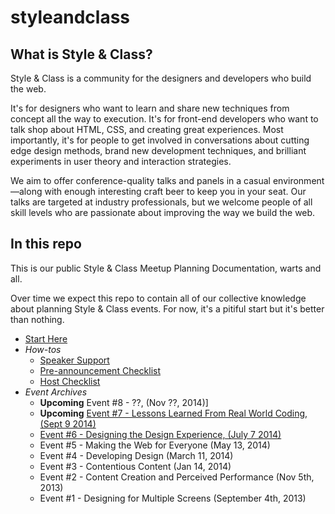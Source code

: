 styleandclass
=============

## What is Style & Class?

Style & Class is a community for the designers and developers who build the web.

It's for designers who want to learn and share new techniques from concept all the way to execution. It's for front-end developers who want to talk shop about HTML, CSS, and creating great experiences. Most importantly, it's for people to get involved in conversations about cutting edge design methods, brand new development techniques, and brilliant experiments in user theory and interaction strategies.

We aim to offer conference-quality talks and panels in a casual environment—along with enough interesting craft beer to keep you in your seat. Our talks are targeted at industry professionals, but we welcome people of all skill levels who are passionate about improving the way we build the web.


## In this repo

This is our public Style &amp; Class Meetup Planning Documentation, warts and all.

Over time we expect this repo to contain all of our collective knowledge about planning Style & Class events. For now, it's a pitiful start but it's better than nothing.

* [Start Here](https://github.com/mobify/styleandclass-planning/blob/master/start-here.md)
* _How-tos_
	* [Speaker Support](https://github.com/mobify/styleandclass-planning/blob/master/how-tos/speaker-support.md)
	* [Pre-announcement Checklist](https://github.com/mobify/styleandclass-planning/blob/master/how-tos/pre-announcement-checklist.md)
	* [Host Checklist](https://github.com/mobify/styleandclass-planning/blob/master/how-tos/host-checklist.md)
* _Event Archives_
	* **Upcoming** Event #8 - ??, (Nov ??, 2014)]
	* **Upcoming** [Event #7 - Lessons Learned From Real World Coding, (Sept 9 2014)](https://github.com/mobify/styleandclass-planning/blob/master/events/event7-code.md)
	* [Event #6 - Designing the Design Experience, (July 7 2014)](https://github.com/mobify/styleandclass-planning/blob/master/events/event6-ux.md)
	* Event #5 - Making the Web for Everyone (May 13, 2014)
	* Event #4 - Developing Design (March 11, 2014)
	* Event #3 - Contentious Content (Jan 14, 2014)
	* Event #2 - Content Creation and Perceived Performance (Nov 5th, 2013)
	* Event #1 - Designing for Multiple Screens (September 4th, 2013)
